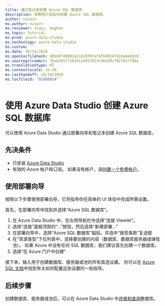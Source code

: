 ```yaml
---
title: 通过笔记本部署 Azure SQL 数据库
description: 本教程介绍如何创建 Azure SQL 数据库。
author: ninarn
ms.author: ninarn
ms.reviewer: alayu, maghan
ms.topic: tutorial
ms.prod: azure-data-studio
ms.technology: azure-data-studio
ms.custom: ''
ms.date: 10/14/2020
ms.openlocfilehash: 88bb9fd980da21b20f0faf6f699147d26abe65b9
ms.sourcegitcommit: 76ab3b57718341c6057613c9bd38cf82fb17786e
ms.translationtype: HT
ms.contentlocale: zh-CN
ms.lasthandoff: 10/14/2020
ms.locfileid: "92060854"
---
```

# <a name="create-an-azure-sql-database-using-azure-data-studio"></a>使用 Azure Data Studio 创建 Azure SQL 数据库

可以使用 Azure Data Studio 通过部署向导和笔记本创建 Azure SQL 数据库。

## <a name="pre-requisites"></a>先决条件

 - 已安装 [Azure Data Studio](download-azure-data-studio.md)
 - 有效的 Azure 帐户和订阅。 如果没有帐户，请[创建一个免费帐户](https://azure.microsoft.com/free/)。

## <a name="use-the-deployment-wizard"></a>使用部署向导

按照以下步骤使用部署向导，它将指导你在简单的 UI 体验中完成所需设置。

首先，在部署向导中找到并选择“Azure SQL 数据库”。

 1. 在 Azure Data Studio 中，在左侧导航栏中选择“连接 Viewlet”。
 2. 选择“连接”面板顶部的“...”按钮，然后选择“新建部署...” 
 3. 在部署向导中，选择“Azure SQL 数据库”磁贴，并选中“接受条款”复选框
 4. 在“资源类型”下拉列表中，选择要创建的内容（数据库、数据库服务器或弹性池）。 如果 Azure 中没有任何 SQL 数据库，我们建议首先创建一个数据库。
 5. 选择“在 Azure 门户中创建”

接下来，输入用于创建数据库、服务器或池的所有首选设置。 你可以在 [Azure SQL 文档](https://docs.microsoft.com/azure/azure-sql/database/single-database-create-quickstart?tabs=azure-portal)中找到有关如何配置这些设置的一些指导。

## <a name="next-steps"></a>后续步骤

创建数据库、服务器或池后，可以在 Azure Data Studio 中[连接和查询](quickstart-sql-database.md)数据库。
